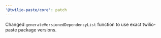 ```yaml
---
'@twilio-paste/core': patch
---
```


Changed `generateVersionedDependencyList` function to use exact twilio-paste package versions.
